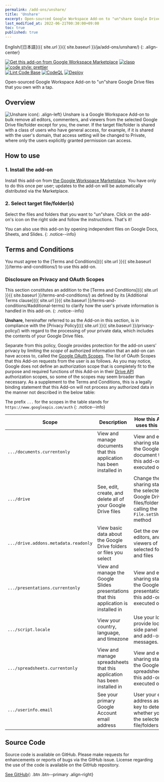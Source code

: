 ```yaml
---
permalink: /add-ons/unshare/
title: 'Unshare'
excerpt: Open-sourced Google Workspace Add-on to "un"share Google Drive files that you own with a tap.
last_modified_at: 2022-06-21T00:30:00+09:00
toc: true
published: true
---
```


English/[日本語]({{ site.url }}{{ site.baseurl }}/ja/add-ons/unshare/)
{: .align-center}

[![Get this add-on from Google Workspace Marketplace](https://img.shields.io/badge/Google%20Workspace%20Add--on-Available-green?style=flat-square)](https://workspace.google.com/marketplace/app/unshare/493847743062) [![clasp](https://img.shields.io/badge/built%20with-clasp-4285f4.svg?style=flat-square)](https://github.com/google/clasp) [![code style: prettier](https://img.shields.io/badge/code_style-prettier-ff69b4.svg?style=flat-square)](https://github.com/prettier/prettier)  
[![Lint Code Base](https://github.com/ttsukagoshi/unshare/actions/workflows/linter.yml/badge.svg)](https://github.com/ttsukagoshi/unshare/actions/workflows/linter.yml) [![CodeQL](https://github.com/ttsukagoshi/unshare/actions/workflows/codeql-analysis.yml/badge.svg)](https://github.com/ttsukagoshi/unshare/actions/workflows/codeql-analysis.yml) [![Deploy](https://github.com/ttsukagoshi/unshare/actions/workflows/deploy.yml/badge.svg)](https://github.com/ttsukagoshi/unshare/actions/workflows/deploy.yml)

Open-sourced Google Workspace Add-on to "un"share Google Drive files that you own with a tap.

## Overview

![Unshare icon](https://lh3.googleusercontent.com/pw/AM-JKLUeE_Ws9D1PaPh9_8CVmjpbscs1hQc8viJ_eBoZQ6OdolI3GyNrfAoWAy3w7hhvM2NSWY1EdFLsvCu2j5U7gtExx7Ou5uEctsImUiIvzDlKFRJl0LwRVqBMD7j2FHAiIsfS0-Vy7aFn5kaDh4MSvXZ4=s96-no){: .align-left} Unshare is a Google Workspace Add-on to bulk remove all editors, commenters, and viewers from the selected Google Drive file/folder except for you, the owner. If the target file/folder is shared with a class of users who have general access, for example, if it is shared with the user's domain, that access setting will be changed to Private, where only the users explicitly granted permission can access.

## How to use

### 1. Install the add-on

Install this add-on from [the Google Workspace Marketplace](https://workspace.google.com/marketplace/app/unshare/493847743062). You have only to do this once per user; updates to the add-on will be automatically distributed via the Marketplace.

### 2. Select target file/folder(s)

Select the files and folders that you want to "un"share. Click on the add-on's icon on the right side and follow the instructions. That's it!

You can also use this add-on by opening independent files on Google Docs, Sheets, and Slides.
{: .notice--info}

## Terms and Conditions

You must agree to the [Terms and Conditions]({{ site.url }}{{ site.baseurl }}/terms-and-conditions/) to use this add-on.

### Disclosure on Privacy and OAuth Scopes

This section constitutes an addition to the [Terms and Conditions]({{ site.url }}{{ site.baseurl }}/terms-and-conditions/) as defined by its [Additional Terms clause]({{ site.url }}{{ site.baseurl }}/terms-and-conditions/#additional-terms) to clarify how the user's private information is handled in this add-on.
{: .notice--info}

**Unshare**, hereinafter referred to as the Add-on in this section, is in compliance with the [Privacy Policy]({{ site.url }}{{ site.baseurl }}/privacy-policy/) with regard to the processing of your private data, which includes the contents of your Google Drive files.

Separate from this policy, Google provides protection for the add-on users' privacy by limiting the _scope_ of authorized information that an add-on can have access to, called the [Google OAuth Scopes](https://developers.google.com/identity/protocols/oauth2/scopes). The list of OAuth Scopes that this Add-on requests from the user is as follows. As you may notice, Google does not define an authorization scope that is completely fit to the purpose and required functions of this Add-on in their [Drive API](https://developers.google.com/identity/protocols/oauth2/scopes#drive) authorization scopes, so some of the scopes may seem broader than necessary. As a supplement to the Terms and Conditions, this is a legally binding statement that this Add-on will not process any authorized data in the manner not described in the below table:

The prefix `...` for the scopes in the table stands for `https://www.googleapis.com/auth`
{: .notice--info}

| Scope                                | Description                                                                           | How this Add-on uses this Scope                                                                                |
| ------------------------------------ | ------------------------------------------------------------------------------------- | -------------------------------------------------------------------------------------------------------------- |
| `.../documents.currentonly`          | View and manage documents that this application has been installed in                 | View and edit the sharing status of the Google Docs document that this add-on is executed on                   |
| `.../drive`                          | See, edit, create, and delete all of your Google Drive files                          | Change the sharing status of the selected Google Drive files/folders by calling the `File.setSharing()` method |
| `.../drive.addons.metadata.readonly` | View basic data about the Google Drive folders or files you select                    | Get the owner, editors, and viewers of the selected folders and files                                          |
| `.../presentations.currentonly`      | View and manage the Google Slides presentations that this application is installed in | View and edit the sharing status of the Google Slides presentation that this add-on is executed on             |
| `.../script.locale`                  | View your country, language, and timezone                                             | Use your locale to provide localized side panel view and add-on messages.                                      |
| `.../spreadsheets.currentonly`       | View and manage spreadsheets that this application has been installed in              | View and edit the sharing status of the Google Sheets spreadsheet that this add-on is executed on              |
| `.../userinfo.email`                 | See your primary Google Account email address                                         | User your email address as the key to determine whether you are the selected file/folders' owner               |

<!--**Under Review** The scope(s) below are currently under review by the Google team to be updated on the Google Workspace Marketplace.
{: .notice--info}-->

## Source Code

Source code is available on GitHub. Please make requests for enhancements or reports of bugs via the GitHub issue. License regarding the use of the code is available on the GitHub repository.

[See GitHub](https://github.com/ttsukagoshi/unshare){: .btn .btn--primary .align-right}
